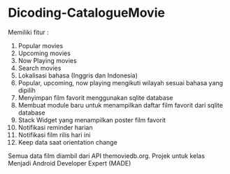 # Dicoding-CatalogueMovie
Memiliki fitur :
1. Popular movies 
2. Upcoming movies
3. Now Playing movies
4. Search movies
5. Lokalisasi bahasa (Inggris dan Indonesia)
6. Popular, upcoming, now playing mengikuti wilayah sesuai bahasa yang dipilih
7. Menyimpan film favorit menggunakan sqlite database
8. Membuat module baru untuk menampilkan daftar film favorit dari sqlite database
9. Stack Widget yang menampilkan poster film favorit
10. Notifikasi reminder harian
11. Notifikasi film rilis hari ini
12. Keep data saat orientation change

Semua data film diambil dari API themoviedb.org.
Projek untuk kelas Menjadi Android Developer Expert (MADE)
